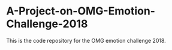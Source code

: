 # A-Project-on-OMG-Emotion-Challenge-2018
This is the code repository for the OMG emotion challenge 2018.                    
